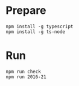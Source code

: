 # Prepare

```shell
npm install -g typescript
npm install -g ts-node
```

# Run

```shell
npm run check
npm run 2016-21
```